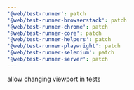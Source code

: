 ```yaml
---
'@web/test-runner': patch
'@web/test-runner-browserstack': patch
'@web/test-runner-chrome': patch
'@web/test-runner-core': patch
'@web/test-runner-helpers': patch
'@web/test-runner-playwright': patch
'@web/test-runner-selenium': patch
'@web/test-runner-server': patch
---
```


allow changing viewport in tests
